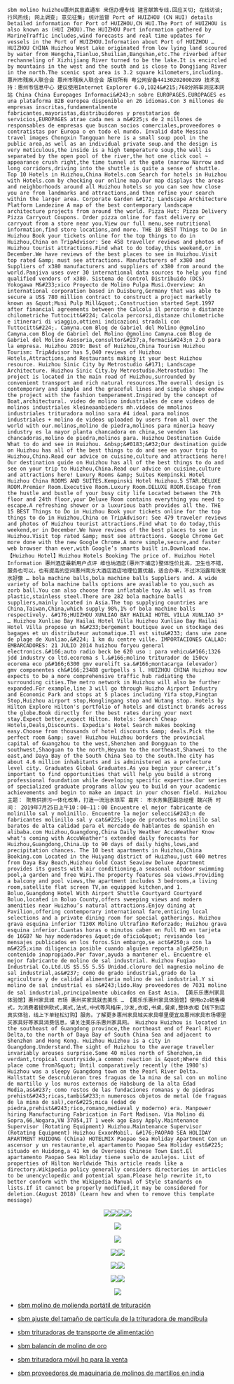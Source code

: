 
```
sbm molino huizhou惠州民意直通车 来信办理专线 建言献策专线.回应关切; 在线访谈; 行风热线; 网上调查; 意见征集; 统计监督 Port of HUIZHOU (CN HUI) details Detailed information for Port of HUIZHOU,CN HUI.The Port of HUIZHOU is also known as (HUI ZHOU).The HUIZHOU Port information gathered by MarineTraffic includes,wind forecasts and real time updates for vessels in the Port of HUIZHOU.Information about Port of HUIZHOU … HUIZHOU CHINA Huizhou West Lake originated from low lying land scoured by water from Hengcha,Tianluo,Shuilian,Bangshan,etc.The riverbed after rechanneling of Xizhijiang River turned to be the lake.It is encircled by mountains in the west and the south and is close to Dongjiang River in the north.The scenic spot area is 3.2 square kilometers,including. 惠州市残疾人联合会 惠州市残疾人联合会 版权所有 粤公网安备44130202000289 技术支持：惠州市信息中心 建议使用Internet Explorer 6.0,1024&#215;768分辨率浏览本网站 China China Europages Informaci&#243;n sobre EUROPAGES.EUROPAGES es una plataforma B2B europea disponible en 26 idiomas.Con 3 millones de empresas inscritas,fundamentalmente fabricantes,mayoristas,distribuidores y prestatarios de servicios,EUROPAGES atrae cada mes a m&#225;s de 2 millones de responsables de empresas que buscan socios comerciales,proveedores o contratistas por Europa o en todo el mundo. Invalid date Messina travel images Chongxin Tangquan here is a small soup pool in the public area,as well as an individual private soup.and the design is very meticulous,the inside is a high temperature soup,the wall is separated by the open pool of the river,the hot one click cool ~ appearance crush right,the time tunnel at the gate (narrow Narrow and long corridors,driving into the shuttle is quite a sense of shuttle. Top 10 Hotels in Huizhou,China Hotels.com Search for hotels in Huizhou with Hotels.com by checking our online map.Our map displays the areas and neighborhoods around all Huizhou hotels so you can see how close you are from landmarks and attractions,and then refine your search within the larger area. Corporate Garden &#171; Landscape Architecture Platform Landezine A map of the best contemporary landscape architecture projects from around the world. Pizza Hut: Pizza Delivery Pizza Carryout Coupons. Order pizza online for fast delivery or carryout from a store near you.View our full menu,see nutritional information,find store locations,and more. THE 10 BEST Things to Do in Huizhou Book your tickets online for the top things to do in Huizhou,China on TripAdvisor: See 458 traveller reviews and photos of Huizhou tourist attractions.Find what to do today,this weekend,or in December.We have reviews of the best places to see in Huizhou.Visit top rated &amp; must see attractions. Manufacturers of x380 and Suppliers of x380 manufacturers and suppliers of x380 from around the world.Panjiva uses over 30 international data sources to help you find qualified vendors of x380. Sistema de Control Distribuido (DCS) Yokogawa M&#233;xico Proyecto de Molino Pulpa Musi.Overview: An international corporation based in Duisburg,Germany that was able to secure a US$ 780 million contract to construct a project marketly known as &quot;Musi Pulp Mill&quot;.Construction started Sept.1997 after financial agreements between the Calcola il percorso e distanze chilometriche Tuttocitt&#224; Calcola percorsi,distanze chilometriche e itinerari di viaggio,ottieni indicazioni stradali con Tuttocitt&#224;. Camyna.com Blog de Gabriel del Molino @gmolino Camyna.com Blog de Gabriel del Molino @gmolino Camyna.com Blog de Gabriel del Molino Asesoria,consultor&#237;a,formaci&#243;n 2.0 para la empresa. Huizhou 2019: Best of Huizhou,China Tourism Huizhou Tourism: TripAdvisor has 5,040 reviews of Huizhou Hotels,Attractions,and Restaurants making it your best Huizhou resource. Huizhou Sinic City by Metrostudio &#171; Landscape Architecture. Huizhou Sinic City.by Metrostudio.Metrostudio: The project is located in the main road of Huizhou,surrounded by convenient transport and rich natural resources.The overall design is contemporary and simple and the graceful lines and simple shape endow the project with the fashion temperament.Inspired by the concept of Boat,architectural. video de molino industriales de cane videos de molinos industriales kleineaanbieders mh.videos de mmolinos industriales trituradora molino sara #4 ideal para molinos industriales + molino de videos uploaded by users from all over the world with our.molinos,molino de piedra,molinos para mineria heavy industry es la mayor planta chancadora en china,se venden las chancadoras,molino de piedra,molinos para. Huizhou Destination Guide What to do and see in Huizhou. &nbsp;&#0183;&#32;Our destination guide on Huizhou has all of the best things to do and see on your trip to Huizhou,China.Read our advice on cuisine,culture and attractions here! Our destination guide on Huizhou has all of the best things to do and see on your trip to Huizhou,China.Read our advice on cuisine,culture and attractions here! Luxury Rooms &amp; Suites Kempinski Hotel Huizhou China ROOMS AND SUITES.Kempinski Hotel Huizhou.5 STAR.DELUXE ROOM.Premier Room.Executive Room.Luxury Room.DELUXE ROOM.Escape from the hustle and bustle of your busy city life Located between the 7th floor and 24th floor,your Deluxe Room contains everything you need to escape.A refreshing shower or a luxurious bath provides all the. THE 15 BEST Things to Do in Huizhou Book your tickets online for the top things to do in Huizhou,China on TripAdvisor: See 479 traveler reviews and photos of Huizhou tourist attractions.Find what to do today,this weekend,or in December.We have reviews of the best places to see in Huizhou.Visit top rated &amp; must see attractions. Google Chrome Get more done with the new Google Chrome.A more simple,secure,and faster web browser than ever,with Google’s smarts built in.Download now. 【Huizhou Hotel】Huizhou Hotels Booking The price of. Huizhou Hotel Information 惠州酒店最新用户点评 维也纳酒店(惠州下埔店)整体性价比高，卫生也不错，服务也可以，也有提高的空间惠州南方大酒店酒店地理位置优越，适合办事，不过沐浴露和洗发水好像 … bola machine balls,bola machine balls Suppliers and. A wide variety of bola machine balls options are available to you,such as zorb ball.You can also choose from inflatable toy.As well as from plastic,stainless steel.There are 282 bola machine balls suppliers,mainly located in Asia.The top supplying countries are China,Taiwan,China,which supply 98%,1% of bola machine balls respectively. &#176;HUIZHOU XUNLIAO BAY HAILAI HOTEL VILLA XUNLIAO 3* … Huizhou Xunliao Bay Hailai Hotel Villa Huizhou Xunliao Bay Hailai Hotel Villa propose un h&#233;bergement boutique avec un stockage des bagages et un distributeur automatique.Il est situ&#233; dans une zone de plage de Xunliao,&#224; 1 km du centre ville. IMPORTACIONES CALLAO: EMBARCADORES: 21 JULIO 2014 huizhou foryou general electronics.&#166;auto radio beck be 620 uso : para vehicu&#166;1326 jdd industry co ltd.ecorema s l.&#166;molino triturador de 150cv ecorema eco p&#166;6300 gmv eurolift sa.&#166;montacarga (elevador) gmv componentes ch&#166;23488 gurbpells s l. HUIZHOU CHINA Huizhou now expects to be a more comprehensive traffic hub radiating the surrounding cities.The metro network in Huizhou will also be further expanded.For example,line 3 will go through Huizho Airport Industry and Economic Park and stops at 5 places including Yifa stop,Pingtan Stop,Huizhou airport stop,Honglingang stop and Wutang stop. Hotels by Hilton Explore Hilton's portfolio of hotels and distinct brands across the globe.Book directly for the best rates during your next stay.Expect better,expect Hilton. Hotels: Search Cheap Hotels,Deals,Discounts. Expedia's Hotel Search makes booking easy.Choose from thousands of hotel discounts &amp; deals.Pick the perfect room &amp; save! Huizhou Huizhou borders the provincial capital of Guangzhou to the west,Shenzhen and Dongguan to the southwest,Shaoguan to the north,Heyuan to the northeast,Shanwei to the east,and Daya Bay of the South China Sea to the south.The city has about 4.6 million inhabitants and is administered as a prefecture level city. Graduates Global Graduates.As you begin your career,it’s important to find opportunities that will help you build a strong professional foundation while developing specific expertise.Our series of specialized graduate programs allow you to build on your academic achievements and begin to make an impact in your chosen field. Huizhou 主题： 聚焦供排污一体化改革，打造一流治水铁军 嘉宾： 市水务集团副总经理 魏兴扬 时间： 2019年7月25日上午10：00—11：00 Encuentre el mejor fabricante de molinillo sal y molinillo. Encuentre la mejor selecci&#243;n de fabricantes molinillo sal y cat&#225;logo de productos molinillo sal baratos de alta calidad para el mercado de hablantes de spanish en alibaba.com Huizhou,Guangdong,China Daily Weather AccuWeather Know what's coming with AccuWeather's extended daily forecasts for Huizhou,Guangdong,China.Up to 90 days of daily highs,lows,and precipitation chances. The 10 best apartments in Huizhou,China Booking.com Located in the Huiyang district of Huizhou,just 600 metres from Daya Bay Beach,Huizhou Gold Coast Seaview Deluxe Apartment provides its guests with air conditioning,a seasonal outdoor swimming pool,a garden and free WiFi.The property features sea views.Providing a balcony and pool views,the apartment includes 3 bedrooms,a living room,satellite flat screen TV,an equipped kitchen,and 1. Boluo,Guangdong Hotel With Airport Shuttle Courtyard Courtyard Boluo,located in Boluo County,offers sweeping views and modern amenities near Huizhou’s natural attractions.Enjoy dining at Pavilion,offering contemporary international fare,enticing local selections and a private dining room for special gatherings. Huizhou grava esquina inferior T130X Molino Ultrafino Reforzado; Huizhou grava esquina inferior.Cuantas horas o minutos caben en Full HD en tarjeta de 16GB? No hay moderadores &quot;de oficio&quot; revisando los mensajes publicados en los foros.Sin embargo,se act&#250;a con la m&#225;xima diligencia posible cuando alguien reporta alg&#250;n contenido inapropiado.Por favor,ayuda a mantener el. Encuentre el mejor fabricante de molino de sal industrial. Huizhou Fuqiao Industrial Co.Ltd.US $5.55 5.55 Unidad.cloruro del magnesio molino de sal industrial,as&#237; como de grado industrial,grado de la agricultura y de calidad alimentaria molino de sal industrial.Y si molino de sal industrial es s&#243;lido.Hay proveedores de 7031 molino de sal industrial,principalmente ubicados en East Asia. 【美乐乐惠州家具体验馆】惠州家具城 市场 惠州买家具就去美乐 … 【美乐乐惠州家具体验馆】使用o2o销售模式，为消费者提供欧式,美式,法式,中式等风格床,沙发,衣柜,书桌,餐桌,整体衣柜【线下到店真实体验，线上下单轻松订购】服务。了解更多惠州家具城买家具哪里便宜及惠州家具市场哪里买家具好等家具消费信息，请关注美乐乐惠州家具网。 Huizhou Huizhou is located in the southeast of Guangdong province,the northeast end of Pearl River Delta,to the north of Daya Bay of South China Sea and adjacent to Shenzhen and Hong Kong. Huizhou Huizhou is a city in Guangdong.Understand.The sight of Huizhou to the average traveller invariably arouses surprise.Some 40 miles north of Shenzhen,in verdant,tropical countryside,a common reaction is &quot;Where did this place come from?&quot; Until comparatively recently (the 1980's) Huizhou was a sleepy Guangdong town on the Pearl River Delta. Hallstatt Se descrubieron tres fraguas de la mina de sal con un molino de martillo y los muros externos de Habsburg de la alta Edad Media,as&#237; como restos de las fundaciones romanas y de piedras prehist&#243;ricas,tambi&#233;n numerosos objetos de metal (de fraguas de la mina de sal),cer&#225;mica (edad de piedra,prehist&#243;rico,romano,medieval y moderno) era. Manpower hiring Manufacturing Fabrication in Fort Madison. Via Molino di Sopra,66,Nogara,VN 37054,IT 1 week ago Easy Apply.Maintenance Supervisor (Rotating Equipment) Huizhou.Maintenance Supervisor (Rotating Equipment) Huizhou ExxonMobil. &#176;PAOPAO SEA HOLIDAY APARTMENT HUIDONG (China) HOTELMIX Paopao Sea Holiday Apartment Con un ascensor y un restaurante,el apartamento Paopao Sea Holiday est&#225; situado en Huidong,a 41 km de Overseas Chinese Town East.El apartamento Paopao Sea Holiday tiene suelo de azulejos. List of properties of Hilton Worldwide This article reads like a directory.Wikipedia policy generally considers directories in articles to be unencyclopedic and potential spam.Please help rewrite it,to better conform with the Wikipedia Manual of Style standards on lists.If it cannot be properly modified,it may be considered for deletion.(August 2018) (Learn how and when to remove this template message) 
```

<div align="center">

<a href="https://es-mill.shibang-china.com/github&k=sbm+molino+huizhou"><img src="https://static.shibang-china.com/es/mill/index.jpg"></a><a href="https://es-mill.shibang-china.com/materials.htmlgithub&k=sbm+molino+huizhou"><img src="https://static.shibang-china.com/es/mill/materials.jpg"></a><a href="https://es-mill.shibang-china.com/about.htmlgithub&k=sbm+molino+huizhou"><img src="https://static.shibang-china.com/es/mill/about.jpg"></a><a href="https://es-mill.shibang-china.com/contact.htmlgithub&k=sbm+molino+huizhou"><img src="https://static.shibang-china.com/es/mill/contact.jpg"></a>

<a href="https://es-mill.shibang-china.com/github&k=sbm+molino+huizhou"><img src="https://static.shibang-china.com/es/mill/banner.jpg"></a>

<a href="https://swt.shibang-china.com/github&k=sbm+molino+huizhou"><img src="https://static.shibang-china.com/es/mill/chat.jpg"></a>

<a href="https://es-mill.shibang-china.com/products/vertical-roller-mill.htmlgithub&k=sbm+molino+huizhou"><img src="https://static.shibang-china.com/es/mill/vertical.jpg"></a><a href="https://es-mill.shibang-china.com/products/raymond-mill.htmlgithub&k=sbm+molino+huizhou"><img src="https://static.shibang-china.com/es/mill/raymond.jpg"></a>

<a href="https://es-mill.shibang-china.com/products/ultrafine-grinding-mill.htmlgithub&k=sbm+molino+huizhou"><img src="https://static.shibang-china.com/es/mill/ultrafine.jpg"></a><a href="https://es-mill.shibang-china.com/products/trapezium-grinding-mill.htmlgithub&k=sbm+molino+huizhou"><img src="https://static.shibang-china.com/es/mill/trapezium.jpg"></a>

<a href="https://es-mill.shibang-china.com/products/ball-mill.htmlgithub&k=sbm+molino+huizhou"><img src="https://static.shibang-china.com/es/mill/ball.jpg"></a><a href="https://es-mill.shibang-china.com/products/hammer-mill.htmlgithub&k=sbm+molino+huizhou"><img src="https://static.shibang-china.com/es/mill/hammer.jpg"></a>

<a href="https://swt.shibang-china.com/github&k=sbm+molino+huizhou"><img src="https://static.shibang-china.com/es/mill/case.jpg"></a>

</div>


* [sbm molino de molienda portátil de trituración](sbm%20molino%20de%20molienda%20port%C3%A1til%20de%20trituraci%C3%B3n.md)

* [sbm ajuste del tamaño de partícula de la trituradora de mandíbula](sbm%20ajuste%20del%20tama%C3%B1o%20de%20part%C3%ADcula%20de%20la%20trituradora%20de%20mand%C3%ADbula.md)

* [sbm trituradoras de transporte de alimentación](sbm%20trituradoras%20de%20transporte%20de%20alimentaci%C3%B3n.md)

* [sbm balancín de molino de oro](sbm%20balanc%C3%ADn%20de%20molino%20de%20oro.md)

* [sbm trituradora móvil hp para la venta](sbm%20trituradora%20m%C3%B3vil%20hp%20para%20la%20venta.md)

* [sbm proveedores de maquinaria de molinos de martillos en india](sbm%20proveedores%20de%20maquinaria%20de%20molinos%20de%20martillos%20en%20india.md)